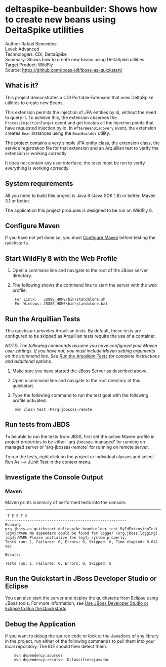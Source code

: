 deltaspike-beanbuilder: Shows how to create new beans using DeltaSpike utilities
======================================================
Author: Rafael Benevides  
Level: Advanced  
Technologies: CDI, DeltaSpike  
Summary: Shows how to create new beans using DeltaSpike utilities.  
Target Product: WildFly  
Source: <https://github.com/jboss-jdf/jboss-as-quickstart/>  

What is it?
-----------

This project demonstrates a CDI Portable Extension that uses DeltaSpike utilities to create new Beans.

This extension permits the injection of JPA entities by id, without the need to query it. To achieve this, the extension observes the `ProcessInjectionTarget` event and get locates all the injection points that have requested injection by id. In `AfterBeanDiscovery` event, the extension creates `Bean` instances using the `BeanBuilder` utility. 

The project contains a very simple JPA entity class, the extension class, the service registration file for that extension and an Arquillian test to verify the extension is working correctly.

It does not contain any user interface; the tests must be run to verify everything is working correctly.

System requirements
-------------------

All you need to build this project is Java 8 (Java SDK 1.8) or better, Maven 3.1 or better.

The application this project produces is designed to be run on WildFly 8.


Configure Maven
---------------

If you have not yet done so, you must [Configure Maven](../README.md#mavenconfiguration) before testing the quickstarts.

Start WildFly 8 with the Web Profile
-------------------------

1. Open a command line and navigate to the root of the JBoss server directory.
2. The following shows the command line to start the server with the web profile:

        For Linux:   JBOSS_HOME/bin/standalone.sh
        For Windows: JBOSS_HOME\bin\standalone.bat


Run the Arquillian Tests
-------------------------

This quickstart provides Arquillian tests. By default, these tests are configured to be skipped as Arquillian tests require the use of a container.

_NOTE: The following commands assume you have configured your Maven user settings. If you have not, you must include Maven setting arguments on the command line. See [Run the Arquillian Tests](../README.md#arquilliantests) for complete instructions and additional options._

1. Make sure you have started the JBoss Server as described above.
2. Open a command line and navigate to the root directory of this quickstart.
3. Type the following command to run the test goal with the following profile activated:

        mvn clean test -Parq-jbossas-remote


Run tests from JBDS
-----------------------

To be able to run the tests from JBDS, first set the active Maven profile in project properties to be either 'arq-jbossas-managed' for running on
managed server or 'arq-jbossas-remote' for running on remote server.

To run the tests, right click on the project or individual classes and select Run As --> JUnit Test in the context menu.


Investigate the Console Output
----------------------------


### Maven

Maven prints summary of performed tests into the console:

   -------------------------------------------------------
     T E S T S
    -------------------------------------------------------
    Running org.jboss.as.quickstart.deltaspike.beanbuilder.test.ByIdExtensionTest
    log4j:WARN No appenders could be found for logger (org.jboss.logging).
    log4j:WARN Please initialize the log4j system properly.
    Tests run: 1, Failures: 0, Errors: 0, Skipped: 0, Time elapsed: 8.641 sec
    
    Results :
    
    Tests run: 1, Failures: 0, Errors: 0, Skipped: 0


Run the Quickstart in JBoss Developer Studio or Eclipse
-------------------------------------
You can also start the server and deploy the quickstarts from Eclipse using JBoss tools. For more information, see [Use JBoss Developer Studio or Eclipse to Run the Quickstarts](../README.md#useeclipse)


Debug the Application
------------------------------------

If you want to debug the source code or look at the Javadocs of any library in the project, run either of the following commands to pull them into your local repository. The IDE should then detect them.

        mvn dependency:sources
        mvn dependency:resolve -Dclassifier=javadoc

